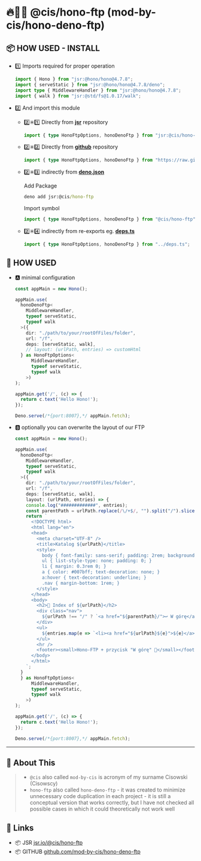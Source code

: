 # 🔥🦕📂 @cis/hono-ftp (mod-by-cis/hono-deno-ftp)

## 📦 HOW USED - INSTALL

- 1️⃣ Imports required for proper operation

    ```ts
    import { Hono } from "jsr:@hono/hono@4.7.8";
    import { serveStatic } from "jsr:@hono/hono@4.7.8/deno";
    import type { MiddlewareHandler } from "jsr:@hono/hono@4.7.8";
    import { walk } from "jsr:@std/fs@1.0.17/walk";
    ```

- 2️⃣ And import this module
    - 2️⃣✳️1️⃣ Directly from **<u>jsr</u>** repository
    
        ```ts
        import { type HonoFtpOptions, honoDenoFtp } from "jsr:@cis/hono-ftp@0.2.5";
        ```
    
    - 2️⃣✳️2️⃣ Directly from **<u>github</u>** repository
    
        ```ts
        import { type HonoFtpOptions, honoDenoFtp } from "https://raw.githubusercontent.com/mod-by-cis/hono-deno-ftp/refs/tags/v0.2.5/mod.ts";
        ```
    
    - 2️⃣✳️3️⃣ indirectly from **<u>deno.json</u>** 
    
        Add Package
    
         ```cmd
         deno add jsr:@cis/hono-ftp
         ```

        Import symbol

         ```ts
         import { type HonoFtpOptions, honoDenoFtp } from "@cis/hono-ftp";
         ```

    - 2️⃣✳️4️⃣ indirectly from re-exports eg. **<u>deps.ts</u>**

        ```ts
        import { type HonoFtpOptions, honoDenoFtp } from "../deps.ts";
        ```

## 🧠 HOW USED

- 🅰️ minimal configuration

    ```ts
    const appMain = new Hono();

    appMain.use(
      honoDenoFtp<
        MiddlewareHandler, 
        typeof serveStatic,
        typeof walk
      >({
        dir: "./path/to/your/rootOfFiles/folder",
        url: "/f",
        deps: [serveStatic, walk],
        // layout: (urlPath, entries) => customHtml
      } as HonoFtpOptions<
          MiddlewareHandler, 
          typeof serveStatic, 
          typeof walk
        >)
    );    

    appMain.get('/', (c) => {
      return c.text('Hello Hono!');
    });

    Deno.serve(/*{port:8007},*/ appMain.fetch);
    ```

- 🅱️ optionally you can overwrite the layout of our FTP

    ```ts
    const appMain = new Hono();

    appMain.use(
      honoDenoFtp<
        MiddlewareHandler, 
        typeof serveStatic,
        typeof walk
      >({
        dir: "./path/to/your/rootOfFiles/folder",
        url: "/f",
        deps: [serveStatic, walk],
        layout: (urlPath, entries) => {
        console.log("#############", entries);
        const parentPath = urlPath.replace(/\/+$/, "").split("/").slice(0, -1).join("/") || "/";
        return `
          <!DOCTYPE html>
          <html lang="en">
          <head>
            <meta charset="UTF-8" />
            <title>Katalog ${urlPath}</title>
            <style>
              body { font-family: sans-serif; padding: 2rem; background: #f0f0f0; }
              ul { list-style-type: none; padding: 0; }
              li { margin: 0.3rem 0; }
              a { color: #007bff; text-decoration: none; }
              a:hover { text-decoration: underline; }
              .nav { margin-bottom: 1rem; }
            </style>
          </head>
          <body>
            <h2>📁 Index of ${urlPath}</h2>
            <div class="nav">
              ${urlPath !== "/" ? `<a href="${parentPath}/">↩️ W górę</a>` : ""}
            </div>
            <ul>
              ${entries.map(e => `<li><a href="${urlPath}${e}">${e}</a></li>`).join("")}
            </ul>
            <hr />
            <footer><small>Hono-FTP + przycisk "W górę" 🦕</small></footer>
          </body>
          </html>
        `;
      }
      } as HonoFtpOptions<
          MiddlewareHandler, 
          typeof serveStatic, 
          typeof walk
        >)
    );    

    appMain.get('/', (c) => {
      return c.text('Hello Hono!');
    });

    Deno.serve(/*{port:8007},*/ appMain.fetch);
    ```

---

## 🪬 About This

>  - `@cis` also called `mod-by-cis` is acronym of my surname Cisowski (Cisowscy)
>  - `hono-ftp` also called `hono-deno-ftp` - it was created to minimize unnecessary code duplication in each project - it is still a conceptual version that works correctly, but I have not checked all possible cases in which it could theoretically not work well

## 🔗 Links

- 📦 JSR [jsr.io/@cis/hono-ftp](https://jsr.io/@cis/hono-ftp)
- 📦 GITHUB [github.com/mod-by-cis/hono-deno-ftp](https://github.com/mod-by-cis/hono-deno-ftp)

